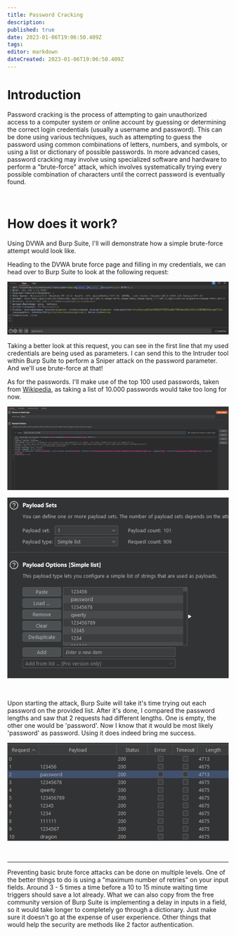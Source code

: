 ```yaml
---
title: Password Cracking
description: 
published: true
date: 2023-01-06T19:06:50.409Z
tags: 
editor: markdown
dateCreated: 2023-01-06T19:06:50.409Z
---
```


# Introduction

Password cracking is the process of attempting to gain unauthorized access to a computer system or online account by guessing or determining the correct login credentials (usually a username and password). This can be done using various techniques, such as attempting to guess the password using common combinations of letters, numbers, and symbols, or using a list or dictionary of possible passwords. In more advanced cases, password cracking may involve using specialized software and hardware to perform a "brute-force" attack, which involves systematically trying every possible combination of characters until the correct password is eventually found. 

<br />

# How does it work?

Using DVWA and Burp Suite, I'll will demonstrate how a simple brute-force attempt would look like.

Heading to the DVWA brute force page and filling in my credentials, we can head over to Burp Suite to look at the following request:

![1.png](/bok/password/1.png)

Taking a better look at this request, you can see in the first line that my used credentials are being used as parameters. I can send this to the Intruder tool within Burp Suite to perform a Sniper attack on the password parameter. And we'll use brute-force at that!

As for the passwords. I'll make use of the top 100 used passwords, taken from [Wikipedia](https://en.wikipedia.org/wiki/Wikipedia:10,000_most_common_passwords), as taking a list of 10.000 passwords would take too long for now. 

![2.png](/bok/password/2.png)

![3.png](/bok/password/3.png)

<br />

Upon starting the attack, Burp Suite will take it's time trying out each password on the provided list. After it's done, I compared the password lengths and saw that 2 requests had different lengths. One is empty, the other one would be 'password'. Now I know that it would be most likely 'password' as password. Using it does indeed bring me success.

![4.png](/bok/password/4.png)

<br />

---

Preventing basic brute force attacks can be done on multiple levels. One of the better things to do is using a "maximum number of retries" on your input fields. Around 3 - 5 times a time before a 10 to 15 minute waiting time triggers should save a lot already. What we can also copy from the free community version of Burp Suite is implementing a delay in inputs in a field, so it would take longer to completely go through a dictionary. Just make sure it doesn't go at the expense of user experience. Other things that would help the security are methods like 2 factor authentication.


<br />
<br />